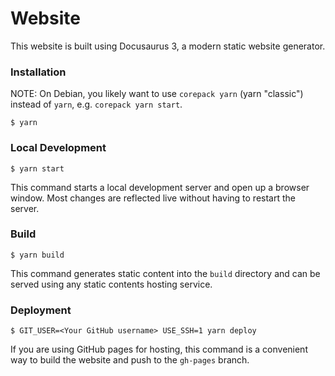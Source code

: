 # Website

This website is built using Docusaurus 3, a modern static website generator.

### Installation

NOTE: On Debian, you likely want to use `corepack yarn` (yarn
"classic") instead of `yarn`, e.g. `corepack yarn start`.

```
$ yarn
```

### Local Development

```
$ yarn start
```

This command starts a local development server and open up a browser window.
Most changes are reflected live without having to restart the server.

### Build

```
$ yarn build
```

This command generates static content into the `build` directory and can be
served using any static contents hosting service.

### Deployment

```
$ GIT_USER=<Your GitHub username> USE_SSH=1 yarn deploy
```

If you are using GitHub pages for hosting, this command is a convenient way to
build the website and push to the `gh-pages` branch.
